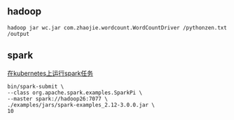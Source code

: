 ## hadoop

```
hadoop jar wc.jar com.zhaojie.wordcount.WordCountDriver /pythonzen.txt /output
```

## spark

[在kubernetes上运行spark任务](https://spark.apache.org/docs/latest/running-on-kubernetes.html)

```shell
bin/spark-submit \
--class org.apache.spark.examples.SparkPi \
--master spark://hadoop26:7077 \
./examples/jars/spark-examples_2.12-3.0.0.jar \
10
```

